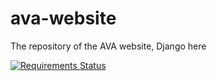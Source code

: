 # ava-website
The repository of the AVA website, Django here

[![Requirements Status](https://requires.io/github/ava-project/ava-website/requirements.svg?branch=develop)](https://requires.io/github/ava-project/ava-website/requirements/?branch=develop)
